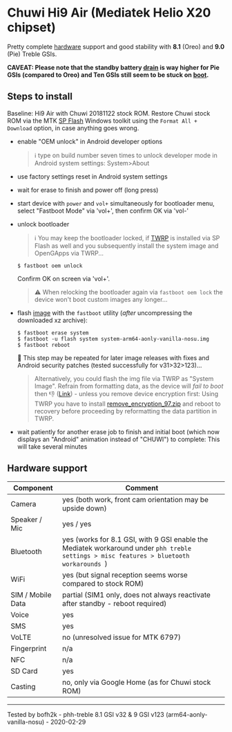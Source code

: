 # Chuwi Hi9 Air (Mediatek Helio X20 chipset)

Pretty complete [hardware](https://forum.xda-developers.com/general/device-reviews-and-information/chuwi-hi9-air-64gb-mt6797-x20-deca-core-t3775682) support and good stability with **8.1** (Oreo) and **9.0** (Pie) Treble GSIs.

**CAVEAT: Please note that the standby battery [drain](https://forum.xda-developers.com/general/device-reviews-and-information/chuwi-hi9-air-64gb-mt6797-x20-deca-core-t3775682/post82724665#post82724665) is way higher for Pie GSIs (compared to Oreo) and Ten GSIs still seem to be stuck on [boot](https://github.com/phhusson/treble_experimentations/issues/1305).**

## Steps to install

Baseline: Hi9 Air with Chuwi 20181122 stock ROM.
Restore Chuwi stock ROM via the MTK [SP Flash](https://forum.xda-developers.com/general/device-reviews-and-information/chuwi-hi9-air-64gb-mt6797-x20-deca-core-t3775682) Windows toolkit using the `Format All + Download` option, in case anything goes wrong.
* enable "OEM unlock" in Android developer options
  >:information_source: type on build number seven times to unlock developer mode in Android system settings: System>About
* use factory settings reset in Android system settings
* wait for erase to finish and power off (long press)
* start device with `power` and `vol+` simultaneously for bootloader menu, select "Fastboot Mode" via 'vol+', then confirm OK via 'vol-'
* unlock bootloader
    > ℹ️ You may keep the bootloader locked, if [TWRP](https://drive.google.com/open?id=1pl3XaTkKen9yL98toJX-Y_0uanwuEL4d) is installed via SP Flash as well and you subsequently install the system image and OpenGApps via TWRP...

    ```
    $ fastboot oem unlock
    ```
    Confirm OK on screen via 'vol+'.
    > :warning: When relocking the bootloader again via `fastboot oem lock` the device won't boot custom images any longer...
    
* flash [image](https://github.com/phhusson/treble_experimentations/releases) with the `fastboot` utility (_after_ uncompressing the downloaded xz archive):
    ```
    $ fastboot erase system
    $ fastboot -u flash system system-arm64-aonly-vanilla-nosu.img
    $ fastboot reboot
    ```
    :repeat: This step may be repeated for later image releases with fixes and Android security patches (tested successfully for v31>32>123)...
     > Alternatively, you could flash the img file via TWRP as "System Image". Refrain from formatting data, as the device will _fail to boot_ then :-1: ([Link](https://www.xda-developers.com/flash-generic-system-image-project-treble-device/)) - unless you remove device encryption first: Using TWRP you have to install [remove_encryption_97.zip](https://4pda.ru/forum/index.php?showtopic=907162&st=600) and reboot to recovery before proceeding by reformatting the data partition in TWRP.
* wait patiently for another erase job to finish and initial boot (which now displays an "Android" animation instead of "CHUWI") to complete: This will take several minutes

## Hardware support

| Component                 |      Comment                                              |
|---------------------------|-----------------------------------------------------------|
| Camera                    | yes (both work, front cam orientation may be upside down)        |
| Speaker / Mic             | yes / yes                                                 |
| Bluetooth                 | yes (works for 8.1 GSI, with 9 GSI enable the Mediatek workaround under ```phh treble settings > misc features > bluetooth workarounds ```)                       |
| WiFi                      | yes (but signal reception seems worse compared to stock ROM)        |
| SIM / Mobile Data         | partial (SIM1 only, does not always reactivate after standby - reboot required)|
| Voice                     | yes                                                       |
| SMS                       | yes                                                       |
| VoLTE                     | no (unresolved issue for MTK 6797)                                             |
| Fingerprint               | n/a                                                       |
| NFC                       | n/a                                                       |
| SD Card                   | yes                                                       |
| Casting                   | no, only via Google Home (as for Chuwi stock ROM)         |

---

Tested by bofh2k - phh-treble 8.1 GSI v32 & 9 GSI v123 (arm64-aonly-vanilla-nosu) - 2020-02-29